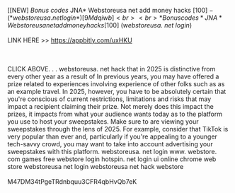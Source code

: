 [[NEW] *Bonus codes* JNA* Webstoreusa net add money hacks [$100] - (*webstoreusa. net login*) [ 9Mdqiwb]
<br>
<br>*Bonus codes* JNA* Webstoreusa net add money hacks [$100] (*webstoreusa. net login*)
<br>
<br>LINK HERE >> https://appbitly.com/uxHKU

<br>
<br>CLICK ABOVE. . .  webstoreusa. net hack that in 2025 is distinctive from every other year as a result of  In previous years, you may have offered a prize related to experiences involving experience of other folks such as as an example travel.  In 2025, however, you have to be absolutely certain that you're conscious of current restrictions, limitations and risks that may impact a recipient claiming their prize. Not merely does this impact the prizes, it impacts from what your audience wants today as to the platform you use to host your sweepstakes.  Make sure to are viewing your sweepstakes through the lens of 2025.  For example, consider that TikTok is very popular than ever and, particularly if you're appealing to a younger tech-savvy crowd, you may want to take into account advertising your sweepstakes with this platform. webstoreusa. net login www. webstore. com games free webstore login hotspin. net login ui online chrome web store webstoreusa net login webstoreusa net hack webstore
<br>
<br>M47DM34tPgeTRdnbquu3CFR4qbHvQb7eK
<br>
